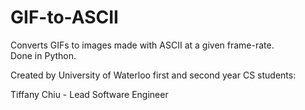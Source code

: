 # GIF-to-ASCII
Converts GIFs to images made with ASCII at a given frame-rate.  
Done in Python.  

Created by University of Waterloo first and second year CS students:

Tiffany Chiu - Lead Software Engineer  

